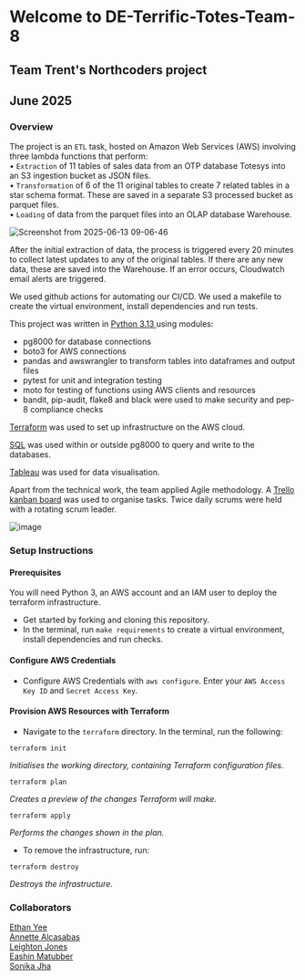 # Welcome to DE-Terrific-Totes-Team-8
## Team Trent's Northcoders project 
## June 2025

### Overview 
The project is an `ETL` task, hosted on Amazon Web Services (AWS) involving three lambda functions that perform:\
• `Extraction` of 11 tables of sales data from an OTP database Totesys into an S3 ingestion bucket as JSON files.\
• `Transformation` of 6 of the 11 original tables to create 7 related tables in a star schema format. These are saved in a separate S3 processed bucket as parquet files.\
• `Loading` of data from the parquet files into an OLAP database Warehouse.

![Screenshot from 2025-06-13 09-06-46](https://github.com/user-attachments/assets/46eb4e3f-5105-4248-9355-210f6c8fb441)


After the initial extraction of data, the process is triggered every 20 minutes to collect latest updates to any of the original tables. If there are any new data, these are saved into the Warehouse. If an error occurs, Cloudwatch email alerts are triggered.

We used github actions for automating our CI/CD. We used a makefile to create the virtual environment, install dependencies and run tests. 

This project was written in <ins>Python 3.13 </ins> using modules: 
- pg8000 for database connections
- boto3 for AWS connections
- pandas and awswrangler to transform tables into dataframes and output files
- pytest for unit and integration testing
- moto for testing of functions using AWS clients and resources
- bandit, pip-audit, flake8 and black were used to make security and pep-8 compliance checks  

<ins>Terraform</ins> was used to set up infrastructure on the AWS cloud.

<ins>SQL</ins> was used within or outside pg8000 to query and write to the databases.

<ins>Tableau</ins> was used for data visualisation.

Apart from the technical work, the team applied Agile methodology. A [Trello kanban board](https://trello.com/invite/b/68307bac1d02b090255089b9/ATTI1ea8b92d44b544cbfe6b8ab2b1593dd9B09F5955/terrific-totes-team-08-trent) was used to organise tasks. Twice daily scrums were held with a rotating scrum leader.

![image](https://github.com/user-attachments/assets/5faecfed-3bb3-4e46-8e64-841b14f5de99)


### Setup Instructions 
#### Prerequisites 

You will need Python 3, an AWS account and an IAM user to deploy the terraform infrastructure. 

- Get started by forking and cloning this repository. 
- In the terminal, run `make requirements` to create a virtual environment, install dependencies and run checks.

#### Configure AWS Credentials
- Configure AWS Credentials with `aws configure`. Enter your `AWS Access Key ID` and `Secret Access Key`.

#### Provision AWS Resources with Terraform
- Navigate to the `terraform` directory. In the terminal, run the following:
```
terraform init 
```
*Initialises the working directory, containing Terraform configuration files.*   
```
terraform plan 
```
*Creates a preview of the changes Terraform will make.*
```
terraform apply 
```
*Performs the changes shown in the plan.* 

- To remove the infrastructure, run:
```
terraform destroy 
```
*Destroys the infrastructure.*

### Collaborators 

[Ethan Yee](https://github.com/EthanYee9)  
[Annette Alcasabas](https://github.com/annette-alca)\
[Leighton Jones](https://github.com/LeightonJones)\
[Eashin Matubber](https://github.com/eeashin)\
[Sonika Jha](https://github.com/s-onika) 
